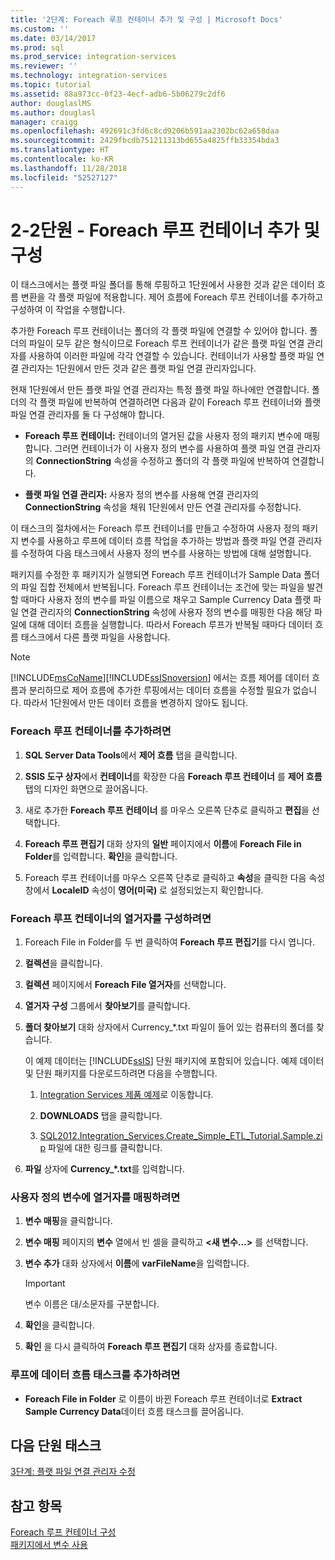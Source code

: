```yaml
---
title: '2단계: Foreach 루프 컨테이너 추가 및 구성 | Microsoft Docs'
ms.custom: ''
ms.date: 03/14/2017
ms.prod: sql
ms.prod_service: integration-services
ms.reviewer: ''
ms.technology: integration-services
ms.topic: tutorial
ms.assetid: 88a973cc-0f23-4ecf-adb6-5b06279c2df6
author: douglaslMS
ms.author: douglasl
manager: craigg
ms.openlocfilehash: 492691c3fd6c8cd9206b591aa2302bc62a658daa
ms.sourcegitcommit: 2429fbcdb751211313bd655a4825ffb33354bda3
ms.translationtype: HT
ms.contentlocale: ko-KR
ms.lasthandoff: 11/28/2018
ms.locfileid: "52527127"
---
```

# <a name="lesson-2-2---adding-and-configuring-the-foreach-loop-container"></a>2-2단원 - Foreach 루프 컨테이너 추가 및 구성
이 태스크에서는 플랫 파일 폴더를 통해 루핑하고 1단원에서 사용한 것과 같은 데이터 흐름 변환을 각 플랫 파일에 적용합니다. 제어 흐름에 Foreach 루프 컨테이너를 추가하고 구성하여 이 작업을 수행합니다.  
  
추가한 Foreach 루프 컨테이너는 폴더의 각 플랫 파일에 연결할 수 있어야 합니다. 폴더의 파일이 모두 같은 형식이므로 Foreach 루프 컨테이너가 같은 플랫 파일 연결 관리자를 사용하여 이러한 파일에 각각 연결할 수 있습니다. 컨테이너가 사용할 플랫 파일 연결 관리자는 1단원에서 만든 것과 같은 플랫 파일 연결 관리자입니다.  
  
현재 1단원에서 만든 플랫 파일 연결 관리자는 특정 플랫 파일 하나에만 연결합니다. 폴더의 각 플랫 파일에 반복하여 연결하려면 다음과 같이 Foreach 루프 컨테이너와 플랫 파일 연결 관리자를 둘 다 구성해야 합니다.  
  
-   **Foreach 루프 컨테이너:** 컨테이너의 열거된 값을 사용자 정의 패키지 변수에 매핑합니다. 그러면 컨테이너가 이 사용자 정의 변수를 사용하여 플랫 파일 연결 관리자의 **ConnectionString** 속성을 수정하고 폴더의 각 플랫 파일에 반복하여 연결합니다.  
  
-   **플랫 파일 연결 관리자:** 사용자 정의 변수를 사용해 연결 관리자의 **ConnectionString** 속성을 채워 1단원에서 만든 연결 관리자를 수정합니다.  
  
이 태스크의 절차에서는 Foreach 루프 컨테이너를 만들고 수정하여 사용자 정의 패키지 변수를 사용하고 루프에 데이터 흐름 작업을 추가하는 방법과 플랫 파일 연결 관리자를 수정하여 다음 태스크에서 사용자 정의 변수를 사용하는 방법에 대해 설명합니다.  
  
패키지를 수정한 후 패키지가 실행되면 Foreach 루프 컨테이너가 Sample Data 폴더의 파일 집합 전체에서 반복됩니다. Foreach 루프 컨테이너는 조건에 맞는 파일을 발견할 때마다 사용자 정의 변수를 파일 이름으로 채우고 Sample Currency Data 플랫 파일 연결 관리자의 **ConnectionString** 속성에 사용자 정의 변수를 매핑한 다음 해당 파일에 대해 데이터 흐름을 실행합니다. 따라서 Foreach 루프가 반복될 때마다 데이터 흐름 태스크에서 다른 플랫 파일을 사용합니다.  
  
> [!NOTE]  
> [!INCLUDE[msCoName](../includes/msconame-md.md)][!INCLUDE[ssISnoversion](../includes/ssisnoversion-md.md)] 에서는 흐름 제어를 데이터 흐름과 분리하므로 제어 흐름에 추가한 루핑에서는 데이터 흐름을 수정할 필요가 없습니다. 따라서 1단원에서 만든 데이터 흐름을 변경하지 않아도 됩니다.  
  
### <a name="to-add-a-foreach-loop-container"></a>Foreach 루프 컨테이너를 추가하려면  
  
1.  **SQL Server Data Tools**에서 **제어 흐름** 탭을 클릭합니다.  
  
2.  **SSIS 도구 상자**에서 **컨테이너**를 확장한 다음 **Foreach 루프 컨테이너** 를 **제어 흐름** 탭의 디자인 화면으로 끌어옵니다.  
  
3.  새로 추가한 **Foreach 루프 컨테이너** 를 마우스 오른쪽 단추로 클릭하고 **편집**을 선택합니다.  
  
4.  **Foreach 루프 편집기** 대화 상자의 **일반** 페이지에서 **이름**에 **Foreach File in Folder**를 입력합니다. **확인**을 클릭합니다.  
  
5.  Foreach 루프 컨테이너를 마우스 오른쪽 단추로 클릭하고 **속성**을 클릭한 다음 속성 창에서 **LocaleID** 속성이 **영어(미국)** 로 설정되었는지 확인합니다.  
  
### <a name="to-configure-the-enumerator-for-the-foreach-loop-container"></a>Foreach 루프 컨테이너의 열거자를 구성하려면  
  
1.  Foreach File in Folder를 두 번 클릭하여 **Foreach 루프 편집기**를 다시 엽니다.  
  
2.  **컬렉션**을 클릭합니다.  
  
3.  **컬렉션** 페이지에서 **Foreach File 열거자**를 선택합니다.  
  
4.  **열거자 구성** 그룹에서 **찾아보기**를 클릭합니다.  
  
5.  **폴더 찾아보기** 대화 상자에서 Currency_*.txt 파일이 들어 있는 컴퓨터의 폴더를 찾습니다.  
  
    이 예제 데이터는 [!INCLUDE[ssIS](../includes/ssis-md.md)] 단원 패키지에 포함되어 있습니다. 예제 데이터 및 단원 패키지를 다운로드하려면 다음을 수행합니다.  
  
    1.  [Integration Services 제품 예제](https://go.microsoft.com/fwlink/?LinkId=275027)로 이동합니다. 
  
    2.  **DOWNLOADS** 탭을 클릭합니다.  
  
    3.  [SQL2012.Integration_Services.Create_Simple_ETL_Tutorial.Sample.zip](https://msftisprodsamples.codeplex.com/downloads/get/596031) 파일에 대한 링크를 클릭합니다.  
  
6.  **파일** 상자에 **Currency_\*.txt**를 입력합니다.  
  
### <a name="to-map-the-enumerator-to-a-user-defined-variable"></a>사용자 정의 변수에 열거자를 매핑하려면  
  
1.  **변수 매핑**을 클릭합니다.  
  
2.  **변수 매핑** 페이지의 **변수** 열에서 빈 셀을 클릭하고 **\<새 변수...>** 를 선택합니다.  
  
3.  **변수 추가** 대화 상자에서 **이름**에 **varFileName**을 입력합니다.  
  
    > [!IMPORTANT]  
    > 변수 이름은 대/소문자를 구분합니다.  
  
4.  **확인**을 클릭합니다.  
  
5.  **확인** 을 다시 클릭하여 **Foreach 루프 편집기** 대화 상자를 종료합니다.  
  
### <a name="to-add-the-data-flow-task-to-the-loop"></a>루프에 데이터 흐름 태스크를 추가하려면  
  
-   **Foreach File in Folder** 로 이름이 바뀐 Foreach 루프 컨테이너로 **Extract Sample Currency Data**데이터 흐름 태스크를 끌어옵니다.  
  
## <a name="next-lesson-task"></a>다음 단원 태스크  
[3단계: 플랫 파일 연결 관리자 수정](../integration-services/lesson-2-3-modifying-the-flat-file-connection-manager.md)  
  
## <a name="see-also"></a>참고 항목  
[Foreach 루프 컨테이너 구성](https://msdn.microsoft.com/library/519c6f96-5e1f-47d2-b96a-d49946948c25)  
[패키지에서 변수 사용](https://msdn.microsoft.com/library/7742e92d-46c5-4cc4-b9a3-45b688ddb787)  
  
  
  
